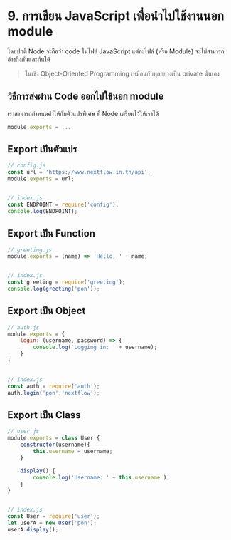 
# 9. การเขียน JavaScript เพื่อนำไปใช้งานนอก module

โดยปกติ Node จะถือว่า code ในไฟล์ JavaScript แต่ละไฟล์ (หรือ Module) จะไม่สามารถอ้างถึงกันและกันได้ 

> ในเชิง Object-Oriented Programming เหมือนกับทุกอย่างเป็น private นั่นเอง

## วิธีการส่งผ่าน Code ออกไปใช้นอก module

เราสามารถกำหนดค่าให้กับตัวแปรพิเศษ ที่ Node เตรียมไว้ให้เราได้

```js
module.exports = ...
```

## Export เป็นตัวแปร

```js
// config.js
const url = 'https://www.nextflow.in.th/api';
module.exports = url;


// index.js
const ENDPOINT = require('config');
console.log(ENDPOINT);
```

## Export เป็น Function

```js
// greeting.js
module.exports = (name) => 'Hello, ' + name;


// index.js
const greeting = require('greeting');
console.log(greeting('pon'));
```

## Export เป็น Object

```js
// auth.js
module.exports = {
    login: (username, password) => {
        console.log('Logging in: ' + username);
    }
}


// index.js
const auth = require('auth');
auth.login('pon','nextflow');
```

## Export เป็น Class 

```js
// user.js
module.exports = class User {
    constructor(username){
        this.username = username;
    }

    display() {
        console.log('Username: ' + this.username );
    }
}


// index.js
const User = require('user');
let userA = new User('pon');
userA.display();
```



